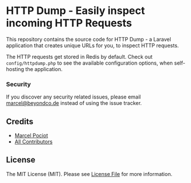 # HTTP Dump - Easily inspect incoming HTTP Requests

This repository contains the source code for HTTP Dump - a Laravel application that creates unique URLs for you, to inspect HTTP requests.

The HTTP requests get stored in Redis by default. Check out `config/httpdump.php` to see the available configuration options, when self-hosting the application.

### Security

If you discover any security related issues, please email marcel@beyondco.de instead of using the issue tracker.

## Credits

- [Marcel Pociot](https://github.com/mpociot)
- [All Contributors](../../contributors)

## License

The MIT License (MIT). Please see [License File](LICENSE.md) for more information.
